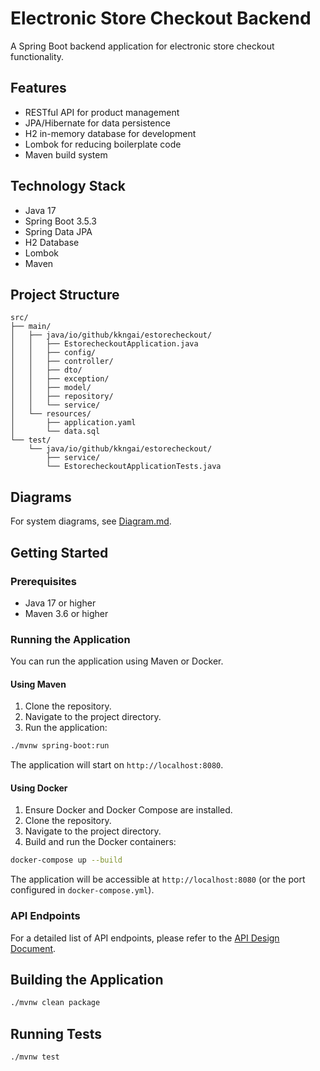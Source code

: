 # Electronic Store Checkout Backend

A Spring Boot backend application for electronic store checkout functionality.

## Features

- RESTful API for product management
- JPA/Hibernate for data persistence
- H2 in-memory database for development
- Lombok for reducing boilerplate code
- Maven build system

## Technology Stack

- Java 17
- Spring Boot 3.5.3
- Spring Data JPA
- H2 Database
- Lombok
- Maven

## Project Structure

```
src/
├── main/
│   ├── java/io/github/kkngai/estorecheckout/
│   │   ├── EstorecheckoutApplication.java
│   │   ├── config/
│   │   ├── controller/
│   │   ├── dto/
│   │   ├── exception/
│   │   ├── model/
│   │   ├── repository/
│   │   └── service/
│   └── resources/
│       ├── application.yaml
│       └── data.sql
└── test/
    └── java/io/github/kkngai/estorecheckout/
        ├── service/
        └── EstorecheckoutApplicationTests.java
```

## Diagrams

For system diagrams, see [Diagram.md](Diagram.md).

## Getting Started

### Prerequisites

- Java 17 or higher
- Maven 3.6 or higher

### Running the Application

You can run the application using Maven or Docker.

#### Using Maven

1. Clone the repository.
2. Navigate to the project directory.
3. Run the application:

```bash
./mvnw spring-boot:run
```

The application will start on `http://localhost:8080`.

#### Using Docker

1. Ensure Docker and Docker Compose are installed.
2. Clone the repository.
3. Navigate to the project directory.
4. Build and run the Docker containers:

```bash
docker-compose up --build
```

The application will be accessible at `http://localhost:8080` (or the port configured in `docker-compose.yml`).


### API Endpoints

For a detailed list of API endpoints, please refer to the [API Design Document](degisn/diagram/api_design.md).

## Building the Application

```bash
./mvnw clean package
```

## Running Tests

```bash
./mvnw test
``` 